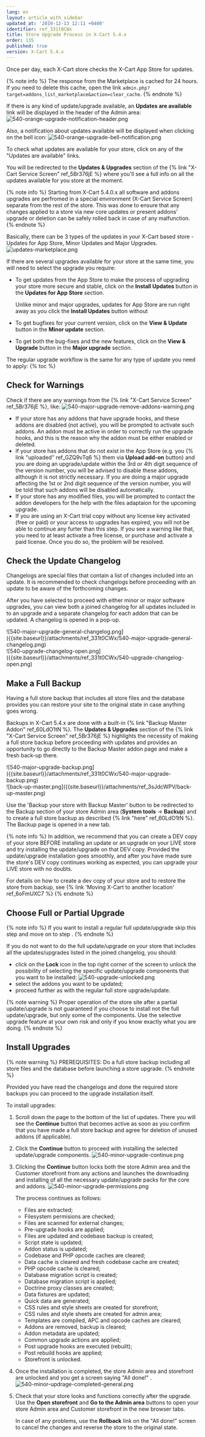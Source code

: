 ```yaml
---
lang: en
layout: article_with_sidebar
updated_at: '2019-12-13 12:11 +0400'
identifier: ref_331t0CWx
title: Store Upgrade Process in X-Cart 5.4.x
order: 135
published: true
version: X-Cart 5.4.x
---
```

Once per day, each X-Cart store checks the X-Cart App Store for updates. 

{% note info %}
The response from the Marketplace is cached for 24 hours. If you need to delete this cache, open the link `admin.php?target=addons_list_marketplace&action=clear_cache`.
{% endnote %}

If there is any kind of update/upgrade available, an **Updates are available** link will be displayed in the header of the Admin area:
![540-orange-upgrade-notification-header.png]({{site.baseurl}}/attachments/ref_331t0CWx/540-orange-upgrade-notification-header.png)

Also, a notification about updates available will be displayed when clicking on the bell icon:
![540-orange-upgrade-bell-notification.png]({{site.baseurl}}/attachments/ref_331t0CWx/540-orange-upgrade-bell-notification.png)

To check what updates are available for your store, click on any of the "Updates are available" links. 

You will be redirected to the **Updates & Upgrades** section of the {% link "X-Cart Service Screen" ref_5Br376jE %} where you'll see a full info on all the updates available for you store at the moment.

{% note info %}
Starting from X-Cart 5.4.0.x all software and addons upgrades are perfromed in a special environment (X-Cart Service Screen) separate from the rest of the store. This was done to ensure that any changes applied to a store via new core updates or present addons’ upgrade or deletion can be safely rolled back in case of any malfunction.
{% endnote %}

Basically, there can be 3 types of the updates in your X-Cart based store - Updates for App Store, Minor Updates and Major Upgrades. 
![updates-marketplace.png]({{site.baseurl}}/attachments/ref_331t0CWx/updates-marketplace.png)

If there are several upgrades available for your store at the same time, you will need to select the upgrade you require:
*   To get updates from the App Store to make the process of upgrading your store more secure and stable, click on the **Install Updates** button in the **Updates for App Store** section. 
    
    Unlike minor and major upgrades, updates for App Store are run right away as you click the **Install Updates** button without
    
*   To get bugfixes for your current version, click on the **View & Update** button in the  **Minor update** section. 

*   To get both the bug-fixes and the new features, click on the **View & Upgrade** button in the **Major upgrade** section. 

The regular upgrade workflow is the same for any type of update you need to apply:
{% toc %}

## Check for Warnings

Check if there are any warnings from the {% link "X-Cart Service Screen" ref_5Br376jE %}, like:
   ![540-major-upgrade-remove-addons-warning.png]({{site.baseurl}}/attachments/ref_331t0CWx/540-major-upgrade-remove-addons-warning.png)
   
   *   If your store has any addons that have upgrade hooks, and these addons are disabled (not active), you will be prompted to activate such addons. An addon must be active in order to correctly run the upgrade hooks, and this is the reason why the addon must be either enabled or deleted.
   *   If your store has addons that do not exist in the App Store (e.g. you {% link "uploaded" ref_GZQ9vTq6 %} them via **Upload add-on** button) and you are doing an upgrade/update within the 3rd or 4th digit sequence of the version number, you will be advised to disable these addons, although it is not strictly necessary. If you are doing a major upgrade affecting the 1st or 2nd digit sequence of the version number, you will be told that such addons will be disabled automatically.
   *   If your store has any modified files, you will be prompted to contact the addon developers for the help with the files adaptaion for the upcoming upgrade.
   *   If you are using an X-Cart trial copy without any license key activated (free or paid) or your access to upgrades has expired, you will not be able to continue any furter than this step. If you see a warning like that, you need to at least activate a free license, or purchase and activate a paid license. Once you do so, the problem will be resolved.

## Check the Update Changelog

Changelogs are special files that contain a list of changes included into an update. It is recommended to check changelogs before proceeding with an update to be aware of the forthcoming changes.

After you have selected to proceed with either minor or major software upgrades, you can view both a joined changelog for all updates included in to an upgrade and a separate changelog for each addon that can be updated. A changelog is opened in a pop-up.

<div class="ui stackable two column grid">
  <div class="column" markdown="span">![540-major-upgrade-general-changelog.png]({{site.baseurl}}/attachments/ref_331t0CWx/540-major-upgrade-general-changelog.png)</div>
  <div class="column" markdown="span">![540-upgrade-changelog-open.png]({{site.baseurl}}/attachments/ref_331t0CWx/540-upgrade-changelog-open.png)</div>
</div>

## Make a Full Backup

Having a full store backup that includes all store files and the database provides you can restore your site to the original state in case anything goes wrong.

Backups in X-Cart 5.4.x are done with a built-in {% link "Backup Master Addon" ref_60LdO1tN %}. The **Updates & Upgrades** section of the {% link "X-Cart Service Screen" ref_5Br376jE %} highlights the necessity of making a full store backup before proceeding with updates and provides an opportunity to go directly to the Backup Master addon page and make a fresh back-up there.

<div class="ui stackable two column grid">
  <div class="column" markdown="span">![540-major-upgrade-backup.png]({{site.baseurl}}/attachments/ref_331t0CWx/540-major-upgrade-backup.png)</div>
  <div class="column" markdown="span">![back-up-master.png]({{site.baseurl}}/attachments/ref_3sJdcWPV/back-up-master.png)</div>
</div>

Use the 'Backup your store with Backup Master' button to be redirected to the Backup section of your store Admin area (**System tools** -> **Backup**) and to create a full store backup as described {% link "here" ref_60LdO1tN %}. The Backup page is opened in a new tab. 

{% note info %}
In addition, we recommend that you can create a DEV copy of your store BEFORE installing an update or an upgrade on your LIVE store and try installing the update/upgrade on that DEV copy. Provided the update/upgrade installation goes smoothly, and after you have made sure the store's DEV copy continues working as expected, you can upgrade your LIVE store with no doubts.

For details on how to create a dev copy of your store and to restore the store from backup, see {% link 'Moving X-Cart to another location' ref_6oFmUXC7 %}
{% endnote %}

## Choose Full or Partial Upgrade

{% note info %}
If you want to install a regular full update/upgrade skip this step and move on to step . 
{% endnote %}
   
If you do not want to do the full update/upgrade on your store that includes all the updates/upgrades listed in the joined changelog, you should:
* click on the **Lock** icon in the top right corner of the screen to unlock the possibility of selecting the specific update/upgrade components that you want to be installed: 
  ![540-upgrade-unlocked.png]({{site.baseurl}}/attachments/ref_331t0CWx/540-upgrade-unlocked.png)
* select the addons you want to be updated;
* proceed further as with the regular full store upgrade/update.
      
{% note warning %}
Proper operation of the store site after a partial update/upgrade is not guaranteed if you choose to install not the full update/upgrade, but only some of the components. Use the selective upgrade feature at your own risk and only if you know exactly what you are doing.
{% endnote %}

## Install Upgrades

{% note warning %}
PREREQUISITES:
Do a full store backup including all store files and the database before launching a store upgrade.
{% endnote %}

Provided you have read the changelogs and done the required store backups you can proceed to the upgrade installation itself. 

To install upgrades:

1. Scroll down the page to the bottom of the list of updates. There you will see the **Continue** button that becomes active as soon as you confirm that you have made a full store backup and agree for deletion of unused addons (if applicable). 
    
2. Click the **Continue** button to proceed with installing the selected update/upgrade components.
   ![540-minor-upgrade-continue.png]({{site.baseurl}}/attachments/ref_331t0CWx/540-minor-upgrade-continue.png)

3. Clicking the **Continue** button locks both the store Admin area and the Customer storefront from any actions and launches the downloading and installing of all the necessary update/upgrade packs for the core and addons. 
   ![540-minor-upgrade-permissions.png]({{site.baseurl}}/attachments/ref_331t0CWx/540-minor-upgrade-permissions.png)
    
    The process continues as follows:
    
    * Files are extracted;
    * Filesystem permisions are checked;
    * Files are scanned for external changes;
    * Pre-upgrade hooks are applied;
    * Files are updated and codebase backup is created;
    * Script state is updated;
    * Addon status is updated;
    * Codebase and PHP opcode caches are cleared;
    * Data cache is cleared and fresh codebase cache are created;
    * PHP opcode cache is cleared;
    * Database migration script is created;
    * Database migration script is applied;
    * Doctrine proxy classes are created;
    * Data fixtures are updated;
    * Quick data are generated;
    * CSS rules and style sheets are created for storefront;
    * CSS rules and style sheets are created for admin area;
    * Templates are compiled, APC and opcode caches are cleared;
    * Addons are removed, backup is cleared;
    * Addon metadata are updated;
    * Common upgrade actions are applied;
    * Post upgrade hooks are executed (rebuilt);
    * Post rebuild hooks are applied;
    * Storefront is unlocked.

4. Once the installation is completed, the store Admin area and storefront are unlocked and you get a screen saying "All done!" .
   ![540-minor-updrage-completed-general.png]({{site.baseurl}}/attachments/ref_331t0CWx/540-minor-updrage-completed-general.png)
   
5.  Check that your store looks and functions correctly after the upgrade. Use the **Open storefront** and **Go to the Admin area** buttons to open your store Admin area and Customer storefront in the new browser tabs. 

    In case of any problems, use the **Rollback** link on the "All done!" screen to cancel the changes and reverse the store to the original state. 

